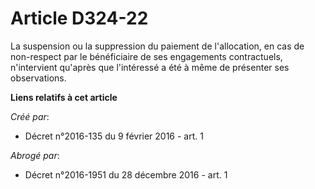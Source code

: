 # Article D324-22

La suspension ou la suppression du paiement de l'allocation, en cas de non-respect par le bénéficiaire de ses engagements
contractuels, n'intervient qu'après que l'intéressé a été à même de présenter ses observations.

**Liens relatifs à cet article**

_Créé par_:

  - Décret n°2016-135 du 9 février 2016 - art. 1

_Abrogé par_:

  - Décret n°2016-1951 du 28 décembre 2016 - art. 1
